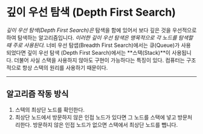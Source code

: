 # 깊이 우선 탐색 (Depth First Search)

_깊이 우선 탐색(Depth First Search)은_ 탐색을 함에 있어서 보다 깊은 것을 우선적으로 하여
탐색하는 알고리즘입니다. _이러한 깊이 우선 탐색은 맹목적으로 각 노드를 탐색할 때 주로 사용된다._
너비 우선 탐샙(Breadth First Search)에서는 큐(Queue)가 사용 되었다면 깊이 우선 탐색
(Depth First Search)에서는 **스택(Stack)**이 사용됩니다. 더불어 사실 스택을 사용하지 않아도
구현이 가능하다는 특징이 있다. 컴퓨터는 구조적으로 항상 스택의 원리를 사용하기 때문이다.

---

## 알고리즘 작동 방식

1. 스텍의 최상단 노드를 확인한다.
2. 최상단 노드에서 방문하지 않은 인접 노드가 있다면 그 노드를 스택에 넣고 방문처리한다. 방문하지 않은 인접 노드가 없으면 스택에서 최상단 노드를 뺍니다.
